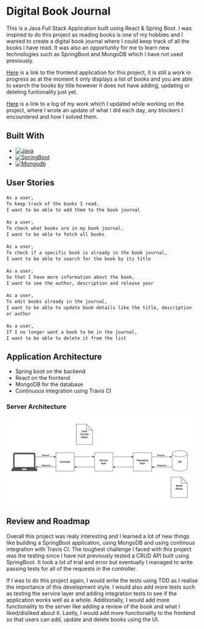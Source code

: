 # Digital Book Journal
This is a Java Full Stack Application built using React & Spring Boot. I was inspired to do this project as reading books is 
one of my hobbies and I wanted to create a digital book journal where I could keep track of all the books I have read.
It was also an opportunity for me to learn new technologies such as SpringBoot and MongoDB which I have not used previously.

[Here](https://github.com/paulinakoz/book-store-client) is a link to the frontend application for this project, it is still a work 
in progress as at the moment it only displays a list of books and you are able to search the books by title however it does not have 
adding, updating or deleting funtionality just yet. 

[Here](Log.md) is a link to a log of my work which I updated while working on the project, where I wrote an update of what I did each 
day, any blockers I encountered and how I solved them.

## Built With 
* [![Java][Java.com]][Java-url]
* [![SpringBoot][spring.io/projects/spring-boot.com]][springboot-url]
* [![Mongodb][Mongodb.com]][Mongodb-url]

## User Stories
````
As a user,
To keep track of the books I read,
I want to be able to add them to the book journal

As a user, 
To check what books are in my book journal,
I want to be able to fetch all books

As a user,
To check if a specific book is already in the book journal,
I want to be able to search for the book by its title

As a user,
So that I have more information about the book, 
I want to see the author, description and release year

As a user,
To edit books already in the journal, 
I want to be able to update book details like the title, description or author

As a user, 
If I no longer want a book to be in the journal,
I want to be able to delete it from the list
````

## Application Architecture
* Spring boot on the backend
* React on the frontend
* MongoDB for the database
* Continuous integration using Travis CI

### Server Architecture
<img alt="app-architecture" src="./images/app-architecture.png" style="display: block;" />

## Review and Roadmap
Overall this project was realy interesting and I learned a lot of new things like building a SpringBoot application, using MongoDB and 
using continous integration with Travis CI. The toughest challenge I faced with this project was the testing since I have not previously 
tested a CRUD API built using SpringBoot. It took a lot of trial and error but eventually I managed to write passing tests for all of the
requests in the controller. 

If I was to do this project again, I would write the tests using TDD as I realise the importance of this development style. I would also add 
more tests such as testing the service layer and adding integration tests to see if the application works well as a whole. Additionally, I would add more 
functionality to the server like adding a review of the book and what I liked/disliked about it. Lastly, I would add more functionality to the frontend 
so that users can add, update and delete books using the UI. 

<!-- MARKDOWN LINKS & IMAGES -->
<!-- https://www.markdownguide.org/basic-syntax/#reference-style-links -->
[Mongodb.com]:https://img.shields.io/badge/MongoDB-4EA94B?style=for-the-badge&logo=mongodb&logoColor=white
[Mongodb-url]: https://www.mongodb.com/
[spring.io/projects/spring-boot.com]:https://img.shields.io/badge/Spring-6DB33F?style=for-the-badge&logo=spring&logoColor=white
[springboot-url]: https://spring.io/projects/spring-boot
[Java.com]:https://img.shields.io/badge/Java-ED8B00?style=for-the-badge&logo=java&logoColor=white
[Java-url]: https://www.java.com/en/